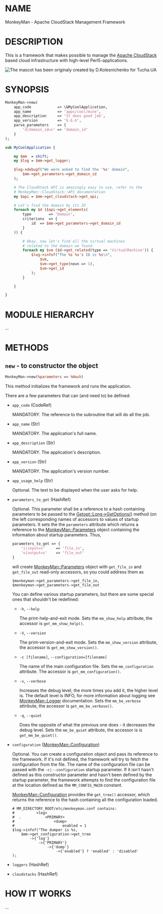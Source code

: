 # NAME

MonkeyMan - Apache CloudStack Management Framework

# DESCRIPTION

This is a framework that makes possible to manage the
[Apache CloudStack](http://cloudstack.apache.org/) based cloud infrastructure
with high-level Perl5-applications.

![The mascot has been originaly created by D.Kolesnichenko for Tucha.UA](http://tucha.ua/wp-content/uploads/2013/08/monk.png)

# SYNOPSIS

```perl
MonkeyMan->new(
    app_code            => \&MyCoolApplication,
    app_name            => 'apps/cool/mine',
    app_description     => 'It does good job',
    app_version         => '6.6.6',
    parse_parameters    => {
        'd|domain_id=s' => 'domain_id'
    }
);

sub MyCoolApplication {

    my $mm  = shift;
    my $log = $mm->get_logger;

    $log->debugf("We were asked to find the '%s' domain",
        $mm->get_parameters->get_domain_id
    );

    # The CloudStack API is amazingly easy to use, refer to the
    # MonkeyMan::CloudStack::API documentation
    my $api = $mm->get_cloudstack->get_api;

    # Let's find the domain by its ID
    foreach my $d ($api->get_elements(
        type        => 'Domain',
        criterions  => {
            id  => $mm->get_parameters->get_domain_id
        }
    )) {

        # Okay, now let's find all the virtual machines
        # related to the domain we found
        foreach my $vm ($d->get_related(type => 'VirtualMachine')) {
            $log->infof("The %s %s's ID is %s\n",
                $vm,
                $vm->get_type(noun => 1),
                $vm->get_id
            );
        }

    }

}
```

# MODULE HIERARCHY

...

# METHODS

## `new` - to constructor the object

```perl
MonkeyMan->new(%parameters => %Hash)
```

This method initializes the framework and runs the application.

There are a few parameters that can (and need to) be defined:

- `app_code` (CodeRef)

    MANDATORY.  The reference to the subroutine that will do all the job.

- `app_name` (Str)

    MANDATORY. The application's full name.

- `app_description` (Str)

    MANDATORY. The application's description.

- `app_version` (Str)

    MANDATORY. The application's version number.

- `app_usage_help` (Str)

    Optional. The text to be displayed when the user asks for help.

- `parameters_to_get` (HashRef)

    Optional. This parameter shall be a reference to a hash containing parameters
    to be passed to the [Getopt::Long->GetOptions()](https://github.com/melnik13/monkeyman/tree/dev_melnik13_v3/doc/lib/Getopt::Long->GetOptions\(\)) method (on the left
    corresponding names of accessors to values of startup parameters. It sets the
    the `parameters` attribute which returns a reference to the
    [MonkeyMan::Parameters](https://github.com/melnik13/monkeyman/tree/dev_melnik13_v3/doc/lib/MonkeyMan::Parameters) object containing the information about startup
    parameters. Thus,

    ```perl
    parameters_to_get => {
        'i|input=s'     => 'file_in',
        'o|output=s'    => 'file_out'
    }
    ```

    will create [MonkeyMan::Parameters](https://github.com/melnik13/monkeyman/tree/dev_melnik13_v3/doc/lib/MonkeyMan::Parameters) object with `get_file_in` and
    `get_file_out` read-only accessors, so you could address them as

    ```
    $monkeyman->get_parameters->get_file_in,
    $monkeyman->get_parameters->get_file_out
    ```

    You can define various startup parameters, but there are some special
    ones that shouldn't be redefined:

    - `-h`, `--help`

        The print-help-and-exit mode. Sets the `mm_show_help` attribute, the accessor
        is `get_mm_show_help()`.

    - `-V`, `--version`

        The print-version-and-exit mode. Sets the `mm_show_version` attribute, the
        accessor is `get_mm_show_version()`.

    - `-c [filename]`, `--configuration=[filename]`

        The name of the main configuration file. Sets the `mm_configuration`
        attribute. The accessor is `get_mm_configuration()`.

    - `-v`, `--verbose`

        Increases the debug level, the more times you add it, the higher level is. The
        default level is INFO, for more information about logging see
        [MonkeyMan::Logger](https://github.com/melnik13/monkeyman/tree/dev_melnik13_v3/doc/lib/MonkeyMan::Logger) documentation. Sets the `mm_be_verbose` attribute, the
        accessor is `get_mm_be_verbose()`.

    - `-q`, `--quiet`

        Does the opposite of what the previous one does - it decreases the debug level.
        Sets the `mm_be_quiet` attribute, the accessor is is `get_mm_be_quiet()`.

- `configuration` ([MonkeyMan::Configuration](https://github.com/melnik13/monkeyman/tree/dev_melnik13_v3/doc/lib/MonkeyMan::Configuration))

    Optional. You can create a configuration object and pass its reference to
    the framework. If it's not defined, the framework will try to fetch the
    configuration from the file. The name of the configuration file can be passed
    with the `-c|--configuration` startup parameter. If it isn't hasn't defined as
    this constructor parameter and hasn't been defined by the startup parameter, the
    framework attempts to find the configuration file at the location defined as the
    `MM_CONFIG_MAIN` constant.

    [MonkeyMan::Configuration](https://github.com/melnik13/monkeyman/tree/dev_melnik13_v3/doc/lib/MonkeyMan::Configuration) provides the `get_tree()` accessor, which returns
    the reference to the hash containing all the configuration loaded.

    ```
    # MM_DIRECTORY_ROOT/etc/monkeyman.conf contains:
    #          <log>
    #  .           <PRIMARY>
    #                  <dump>
    #                      enabled = 1
    $log->infof("The dumper is %s,
        $mm->get_configuration->get_tree
            ->{'log'}
                ->{'PRIMARY'}
                    ->{'dump'}
                        ->{'enabled'} ? 'enabled' : 'disabled'
    );
    ```

- `loggers` (HashRef)
- `cloudstacks` (HashRef)

# HOW IT WORKS

...
